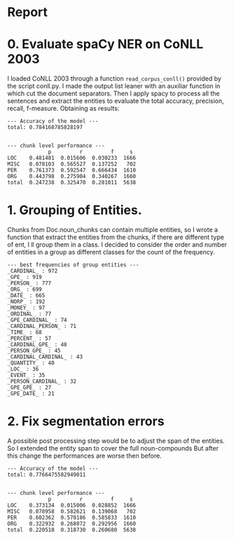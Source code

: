 # Report

# 0. Evaluate spaCy NER on CoNLL 2003

I loaded CoNLL 2003 through a function `read_corpus_conll()` provided by the script conll.py.
I made the output list leaner with an auxiliar function in which cut the document separators.
Then I apply spacy to process all the sentences and extract the entities to evaluate the total accuracy, precision, recall, f-measure.
Obtaining as results:
 ```
 --- Accuracy of the model ---
total: 0.784168785828197


--- chunk level performance ---
              p         r         f     s
LOC    0.481481  0.015606  0.030233  1666
MISC   0.078103  0.565527  0.137252   702
PER    0.761373  0.592547  0.666434  1610
ORG    0.443798  0.275904  0.340267  1660
total  0.247238  0.325470  0.281011  5638
 ```
# 1. Grouping of Entities.

Chunks from Doc.noun_chunks can contain multiple entities, so I wrote a function that extract the entities from the chunks, if there are different type of ent, I ll group them in a class.
I decided to consider the order and number of entities in a group as different classes for the count of the frequency.
 ```
--- best frequencies of group entities ---
_CARDINAL_ : 972
_GPE_ : 919
_PERSON_ : 777
_ORG_ : 699
_DATE_ : 665
_NORP_ : 192
_MONEY_ : 97
_ORDINAL_ : 77
_GPE_CARDINAL_ : 74
_CARDINAL_PERSON_ : 71
_TIME_ : 68
_PERCENT_ : 57
_CARDINAL_GPE_ : 48
_PERSON_GPE_ : 45
_CARDINAL_CARDINAL_ : 43
_QUANTITY_ : 40
_LOC_ : 36
_EVENT_ : 35
_PERSON_CARDINAL_ : 32
_GPE_GPE_ : 27
_GPE_DATE_ : 21
 ```
# 2. Fix segmentation errors

A possible post processing step would be to adjust the span of the entities. So I extended the entity span to cover the full noun-compounds
But after this change the performances are worse then before.
 ```
--- Accuracy of the model ---
total: 0.7766475582949011


--- chunk level performance ---
              p         r         f     s
LOC    0.373134  0.015006  0.028852  1666
MISC   0.078958  0.582621  0.139068   702
PER    0.602362  0.570186  0.585833  1610
ORG    0.322932  0.268072  0.292956  1660
total  0.220518  0.318730  0.260680  5638
 ```